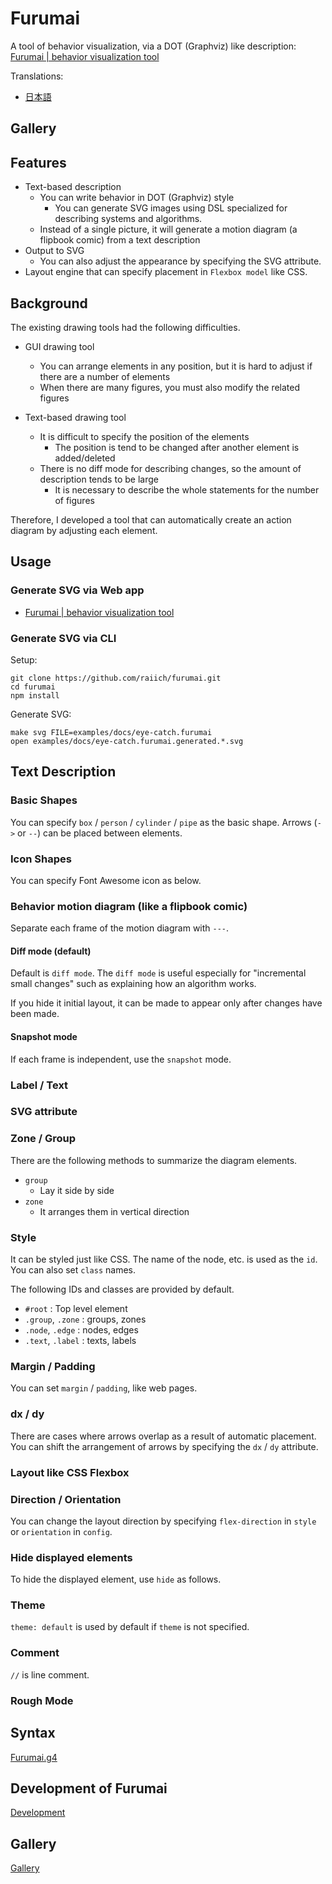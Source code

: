 # Furumai

A tool of behavior visualization, via a DOT (Graphviz) like description:
<a href="https://raiich.github.io/furumai/">Furumai | behavior visualization tool</a>

Translations:

- [日本語](README.ja.md)

## Gallery

<!-- furumai:generate examples/gallery/native-buffer.furumai -->

## Features

- Text-based description
    - You can write behavior in DOT (Graphviz) style
        - You can generate SVG images using DSL specialized for describing systems and algorithms.
    - Instead of a single picture, it will generate a motion diagram (a flipbook comic) from a text description
- Output to SVG
    - You can also adjust the appearance by specifying the SVG attribute.
- Layout engine that can specify placement in `Flexbox model` like CSS.

## Background

The existing drawing tools had the following difficulties.

- GUI drawing tool
    - You can arrange elements in any position, but it is hard to adjust if there are a number of elements
    - When there are many figures, you must also modify the related figures

- Text-based drawing tool
    - It is difficult to specify the position of the elements
        - The position is tend to be changed after another element is added/deleted
    - There is no diff mode for describing changes, so the amount of description tends to be large
        - It is necessary to describe the whole statements for the number of figures

Therefore, I developed a tool that can automatically create an action diagram by adjusting each element.

## Usage

### Generate SVG via Web app

- <a href="https://raiich.github.io/furumai/">Furumai | behavior visualization tool</a>

### Generate SVG via CLI

Setup:

```shell
git clone https://github.com/raiich/furumai.git
cd furumai
npm install
```

Generate SVG:

```shell
make svg FILE=examples/docs/eye-catch.furumai
open examples/docs/eye-catch.furumai.generated.*.svg
```

## Text Description

### Basic Shapes

You can specify `box` / `person` / `cylinder` / `pipe` as the basic shape.
Arrows (`->` or `--`) can be placed between elements.

<!-- furumai:describe examples/docs/basic-shapes.furumai -->

### Icon Shapes

You can specify Font Awesome icon as below.

<!-- furumai:describe examples/docs/icon.furumai -->

### Behavior motion diagram (like a flipbook comic)

Separate each frame of the motion diagram with `---`.

#### Diff mode (default)

Default is `diff mode`.
The `diff mode` is useful especially for "incremental small changes" such as explaining how an algorithm works.

<!-- furumai:describe examples/docs/simple-animation-diff.furumai -->

If you hide it initial layout, it can be made to appear only after changes have been made.

<!-- furumai:describe examples/docs/diff-mode-box.furumai -->

#### Snapshot mode

If each frame is independent, use the `snapshot` mode.

<!-- furumai:describe examples/docs/simple-animation-snapshot.furumai -->

### Label / Text

<!-- furumai:describe examples/docs/label-text.furumai -->

### SVG attribute

<!-- furumai:describe examples/docs/svg-attributes.furumai -->

### Zone / Group

There are the following methods to summarize the diagram elements.

- `group`
    - Lay it side by side
- `zone`
    - It arranges them in vertical direction

<!-- furumai:describe examples/docs/group-zone.furumai -->

### Style

It can be styled just like CSS.
The name of the node, etc. is used as the `id`. You can also set `class` names.

The following IDs and classes are provided by default.

- `#root` : Top level element
- `.group`, `.zone` : groups, zones
- `.node`, `.edge` : nodes, edges
- `.text`, `.label` : texts, labels

<!-- furumai:describe examples/docs/css.furumai -->

### Margin / Padding

You can set `margin` / `padding`, like web pages.

<!-- furumai:describe examples/docs/margin-padding.furumai -->

### dx / dy

There are cases where arrows overlap as a result of automatic placement.
You can shift the arrangement of arrows by specifying the `dx` / `dy` attribute.

<!-- furumai:describe examples/docs/dx-dy.furumai -->

### Layout like CSS Flexbox

<!-- furumai:describe examples/docs/justify-content.furumai -->

### Direction / Orientation

You can change the layout direction by specifying `flex-direction` in `style` or `orientation` in `config`.

<!-- furumai:describe examples/docs/direction.furumai -->

<!-- furumai:describe examples/docs/orientation.furumai -->

### Hide displayed elements

To hide the displayed element, use `hide` as follows.

<!-- furumai:describe examples/docs/hide.furumai -->

### Theme

<!-- furumai:describe examples/docs/theme.furumai -->

`theme: default` is used by default if `theme` is not specified.

### Comment

`//` is line comment.

### Rough Mode

<!-- furumai:describe examples/docs/rough.furumai -->

## Syntax

[Furumai.g4](Furumai.g4)

## Development of Furumai

[Development](development.md)

## Gallery

[Gallery](gallery.md)
